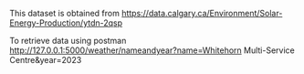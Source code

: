 This dataset is obtained from https://data.calgary.ca/Environment/Solar-Energy-Production/ytdn-2qsp

To retrieve data using postman  
http://127.0.0.1:5000/weather/nameandyear?name=Whitehorn Multi-Service Centre&year=2023 